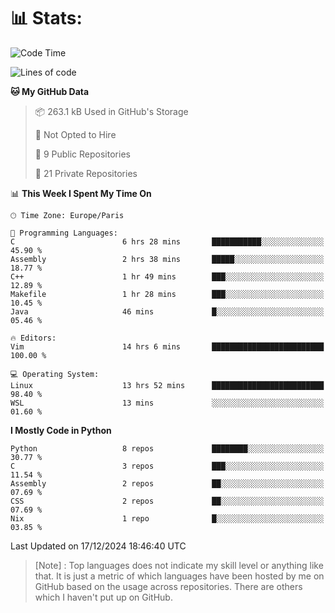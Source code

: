 

<h1>📊 Stats:</h1>

<!--START_SECTION:waka-->
![Code Time](http://img.shields.io/badge/Code%20Time-688%20hrs%205%20mins-blue)

![Lines of code](https://img.shields.io/badge/From%20Hello%20World%20I%27ve%20Written-6.3%20million%20lines%20of%20code-blue)

**🐱 My GitHub Data** 

> 📦 263.1 kB Used in GitHub's Storage 
 > 
> 🚫 Not Opted to Hire
 > 
> 📜 9 Public Repositories 
 > 
> 🔑 21 Private Repositories 
 > 
📊 **This Week I Spent My Time On** 

```text
🕑︎ Time Zone: Europe/Paris

💬 Programming Languages: 
C                        6 hrs 28 mins       ███████████░░░░░░░░░░░░░░   45.90 % 
Assembly                 2 hrs 38 mins       █████░░░░░░░░░░░░░░░░░░░░   18.77 % 
C++                      1 hr 49 mins        ███░░░░░░░░░░░░░░░░░░░░░░   12.89 % 
Makefile                 1 hr 28 mins        ███░░░░░░░░░░░░░░░░░░░░░░   10.45 % 
Java                     46 mins             █░░░░░░░░░░░░░░░░░░░░░░░░   05.46 % 

🔥 Editors: 
Vim                      14 hrs 6 mins       █████████████████████████   100.00 % 

💻 Operating System: 
Linux                    13 hrs 52 mins      █████████████████████████   98.40 % 
WSL                      13 mins             ░░░░░░░░░░░░░░░░░░░░░░░░░   01.60 % 
```

**I Mostly Code in Python** 

```text
Python                   8 repos             ████████░░░░░░░░░░░░░░░░░   30.77 % 
C                        3 repos             ███░░░░░░░░░░░░░░░░░░░░░░   11.54 % 
Assembly                 2 repos             ██░░░░░░░░░░░░░░░░░░░░░░░   07.69 % 
CSS                      2 repos             ██░░░░░░░░░░░░░░░░░░░░░░░   07.69 % 
Nix                      1 repo              █░░░░░░░░░░░░░░░░░░░░░░░░   03.85 % 
```




 Last Updated on 17/12/2024 18:46:40 UTC
<!--END_SECTION:waka-->

 > [Note] : Top languages does not indicate my skill level or anything like that. It is just a metric of which languages have been hosted by me on GitHub based on the usage across repositories. There are others which I haven't put up on GitHub.</span>
